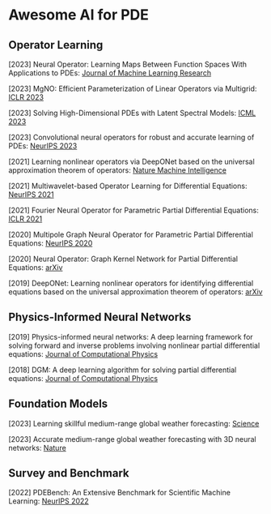 # Awesome AI for PDE


## Operator Learning
[2023] Neural Operator: Learning Maps Between Function Spaces With Applications to PDEs: [Journal of Machine Learning Research]()

[2023] MgNO: Efficient Parameterization of Linear Operators via Multigrid: [ICLR 2023]()

[2023] Solving High-Dimensional PDEs with Latent Spectral Models: [ICML 2023]()

[2023] Convolutional neural operators for robust and accurate learning of PDEs: [NeurIPS 2023](https://papers.nips.cc/paper_files/paper/2023/hash/f3c1951b34f7f55ffaecada7fde6bd5a-Abstract-Conference.html)

[2021] Learning nonlinear operators via DeepONet based on the universal approximation theorem of operators: [Nature Machine Intelligence](https://www.nature.com/articles/s42256-021-00302-5)

[2021] Multiwavelet-based Operator Learning for Differential Equations: [NeurIPS 2021]()

[2021] Fourier Neural Operator for Parametric Partial Differential Equations: [ICLR 2021]()

[2020] Multipole Graph Neural Operator for Parametric Partial Differential Equations: [NeurIPS 2020]()

[2020] Neural Operator: Graph Kernel Network for Partial Differential Equations: [arXiv]()

[2019] DeepONet: Learning nonlinear operators for identifying differential equations based on the universal approximation theorem of operators: [arXiv](https://arxiv.org/abs/1910.03193)

## Physics-Informed Neural Networks
[2019] Physics-informed neural networks: A deep learning framework for solving forward and inverse problems involving nonlinear partial differential equations: [Journal of Computational Physics](https://www.sciencedirect.com/science/article/pii/S0021999118307125)

[2018] DGM: A deep learning algorithm for solving partial differential equations: [Journal of Computational Physics]()

## Foundation Models
[2023] Learning skillful medium-range global weather forecasting: [Science](https://www.science.org/stoken/author-tokens/ST-1550/full)

[2023] Accurate medium-range global weather forecasting with 3D neural networks: [Nature](https://www.nature.com/articles/s41586-023-06185-3)

## Survey and Benchmark
[2022] PDEBench: An Extensive Benchmark for Scientific Machine Learning: [NeurIPS 2022]()
